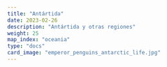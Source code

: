 ```yaml
---
title: "Antártida"
date: 2023-02-26
description: "Antártida y otras regiones"
weight: 25
map_index: "oceania"
type: "docs"
card_image: "emperor_penguins_antarctic_life.jpg"
---
```

